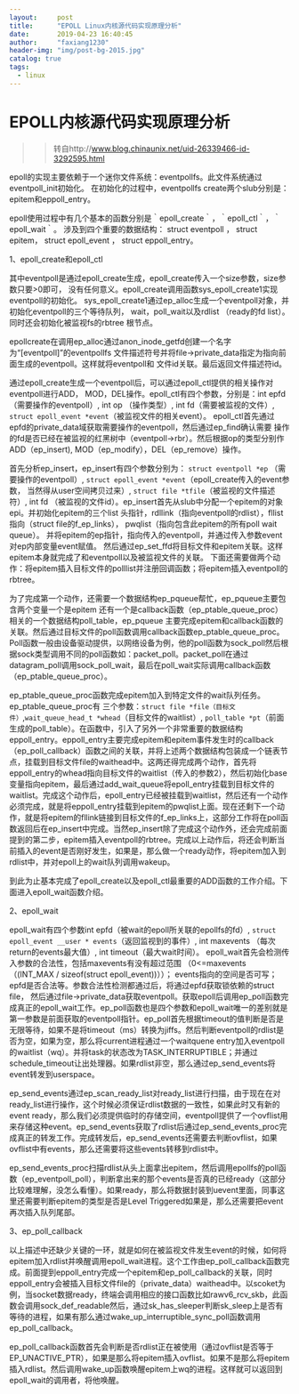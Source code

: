 ```yaml
---
layout:     post
title:      "EPOLL Linux内核源代码实现原理分析"
date:       2019-04-23 16:40:45
author:     "faxiang1230"
header-img: "img/post-bg-2015.jpg"
catalog: true
tags:
  - linux
---
```

# EPOLL内核源代码实现原理分析
>>转自http://www.blog.chinaunix.net/uid-26339466-id-3292595.html

epoll的实现主要依赖于一个迷你文件系统：eventpollfs。此文件系统通过eventpoll_init初始化。
在初始化的过程中，eventpollfs create两个slub分别是：epitem和eppoll_entry。

epoll使用过程中有几个基本的函数分别是｀epoll_create｀，｀epoll_ctl｀，｀epoll_wait｀。
涉及到四个重要的数据结构： struct eventpoll ， struct epitem， struct epoll_event ，
struct eppoll_entry。

1、epoll_create和epoll_ctl

其中eventpoll是通过epoll_create生成，epoll_create传入一个size参数，size参数只要>0即可，
没有任何意义。epoll_create调用函数sys_epoll_create1实现eventpoll的初始化。
sys_epoll_create1通过ep_alloc生成一个eventpoll对象，并初始化eventpoll的三个等待队列，
wait，poll_wait以及rdlist （ready的fd list）。同时还会初始化被监视fs的rbtree 根节点。

epollcreate在调用ep_alloc通过anon_inode_getfd创建一个名字为“[eventpoll]”的eventpollfs
文件描述符号并将file->private_data指定为指向前面生成的eventpoll。这样就将eventpoll和
文件id关联。最后返回文件描述符id。

通过epoll_create生成一个eventpoll后，可以通过epoll_ctl提供的相关操作对eventpoll进行ADD，
MOD，DEL操作。epoll_ctl有四个参数，分别是：int epfd（需要操作的eventpoll）, int op
（操作类型）, int fd（需要被监视的文件）, `struct epoll_event *event`（被监视文件的相关event）。
epoll_ctl首先通过epfd的private_data域获取需要操作的eventpoll，然后通过ep_find确认需要
操作的fd是否已经在被监视的红黑树中（eventpoll->rbr）。然后根据op的类型分别作ADD（ep_insert),
MOD（ep_modify），DEL（ep_remove）操作。

首先分析ep_insert，ep_insert有四个参数分别为： `struct eventpoll *ep`
（需要操作的eventpoll）, `struct epoll_event *event`（epoll_create传入的event参数，
当然得从user空间拷贝过来）, `struct file *tfile`（被监视的文件描述符）, int fd
（被监视的文件id）。ep_insert首先从slub中分配一个epitem的对象epi。并初始化epitem的三个list
头指针，rdllink（指向eventpoll的rdlist），fllist指向（struct file的f_ep_links），
pwqlist（指向包含此epitem的所有poll wait queue）。
并将epitem的ep指针，指向传入的eventpoll，并通过传入参数event对ep内部变量event赋值。
然后通过ep_set_ffd将目标文件和epitem关联。这样epitem本身就完成了和eventpoll以及被监视文件的关联。
下面还需要做两个动作：将epitem插入目标文件的polllist并注册回调函数；将epitem插入eventpoll的rbtree。

为了完成第一个动作，还需要一个数据结构ep_pqueue帮忙，ep_pqueue主要包含两个变量一个是epitem
还有一个是callback函数（ep_ptable_queue_proc）相关的一个数据结构poll_table，ep_pqueue
主要完成epitem和callback函数的关联。然后通过目标文件的poll函数调用callback函数ep_ptable_queue_proc。
Poll函数一般由设备驱动提供，以网络设备为例，他的poll函数为sock_poll然后根据sock类型调用不同的poll函数如：packet_poll。packet_poll在通过datagram_poll调用sock_poll_wait，最后在poll_wait实际调用callback函数（ep_ptable_queue_proc）。

ep_ptable_queue_proc函数完成epitem加入到特定文件的wait队列任务。ep_ptable_queue_proc有
三个参数：`struct file *file（目标文件）`,`wait_queue_head_t *whead`（目标文件的waitlist）,
 `poll_table *pt`（前面生成的poll_table）。在函数中，引入了另外一个非常重要的数据结构eppoll_entry。eppoll_entry主要完成epitem和epitem事件发生时的callback（ep_poll_callback）函数之间的关联，并将上述两个数据结构包装成一个链表节点，挂载到目标文件file的waithead中。这两还得完成两个动作，首先将eppoll_entry的whead指向目标文件的waitlist（传入的参数2），然后初始化base变量指向epitem，最后通过add_wait_queue将epoll_entry挂载到目标文件的waitlist。完成这个动作后，epoll_entry已经被挂载到waitlist，然后还有一个动作必须完成，就是将eppoll_entry挂载到epitem的pwqlist上面。现在还剩下一个动作，就是将epitem的fllink链接到目标文件的f_ep_links上，这部分工作将在poll函数返回后在ep_insert中完成。当然ep_insert除了完成这个动作外，还会完成前面提到的第二步，epitem插入eventpoll的rbtree。完成以上动作后，将还会判断当前插入的event是否刚好发生，如果是，那么做一个ready动作，将epitem加入到rdlist中，并对epoll上的wait队列调用wakeup。

到此为止基本完成了epoll_create以及epoll_ctl最重要的ADD函数的工作介绍。下面进入epoll_wait函数介绍。

2、epoll_wait

epoll_wait有四个参数int epfd（被wait的epoll所关联的epollfs的fd）,
`struct epoll_event __user * events`（返回监视到的事件）, int maxevents
（每次return的events最大值）, int timeout（最大wait时间）。
epoll_wait首先会检测传入参数的合法性，包括maxevents有没有超过范围
（0<=maxevents（(INT_MAX / sizeof(struct epoll_event))））；
events指向的空间是否可写；epfd是否合法等。参数合法性检测都通过后，将通过epfd获取锁依赖的struct file，
然后通过file->private_data获取eventpoll。获取epoll后调用ep_poll函数完成真正的epoll_wait工作。ep_poll函数也是四个参数和epoll_wait唯一的差别就是第一参数是前面获取的eventpoll指针。ep_poll首先根据timeout的值判断是否是无限等待，如果不是将timeout（ms）转换为jiffs。然后判断eventpoll的rdlist是否为空，如果为空，那么将current进程通过一个waitquene entry加入eventpoll的waitlist（wq）。并将task的状态改为TASK_INTERRUPTIBLE；并通过schedule_timeout让出处理器。如果rdlist非空，那么通过ep_send_events将event转发到userspace。

ep_send_events通过ep_scan_ready_list对ready_list进行扫描，由于现在在对ready_list进行操作，这个时候必须保证rdlist数据的一致性，如果此时又有新的event ready，那么我们必须提供临时的存储空间，eventpoll提供了一个ovflist用来存储这种event。ep_send_events获取了rdlist后通过ep_send_events_proc完成真正的转发工作。完成转发后，ep_send_events还需要去判断ovflist，如果ovflist中有events，那么还需要将这些events转移到rdlist中。

ep_send_events_proc扫描rdlist从头上面拿出epitem，然后调用epollfs的poll函数（ep_eventpoll_poll），判断拿出来的那个events是否真的已经ready（这部分比较难理解，没怎么看懂）。如果ready，那么将数据封装到uevent里面，同事这里还需要判断epitem的类型是否是Level Triggered如果是，那么还需要把event再次插入队列尾部。

3、ep_poll_callback

以上描述中还缺少关键的一环，就是如何在被监视文件发生event的时候，如何将epitem加入rdlist并唤醒调用epoll_wait进程。这个工作由ep_poll_callback函数完成。前面提到eppoll_entry完成一个epitem和ep_poll_callback的关联，同时eppoll_entry会被插入目标文件file的（private_data）waithead中。以scoket为例，当socket数据ready，终端会调用相应的接口函数比如rawv6_rcv_skb，此函数会调用sock_def_readable然后，通过sk_has_sleeper判断sk_sleep上是否有等待的进程，如果有那么通过wake_up_interruptible_sync_poll函数调用ep_poll_callback。

ep_poll_callback函数首先会判断是否rdlist正在被使用（通过ovflist是否等于EP_UNACTIVE_PTR），如果是那么将epitem插入ovflist。如果不是那么将epitem插入rdlist。然后调用wake_up函数唤醒epitem上wq的进程。这样就可以返回到epoll_wait的调用者，将他唤醒。
